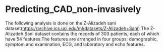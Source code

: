 # Predicting_CAD_non-invasively
The following analysis is done on the Z-Alizadeh sani dataset(https://archive.ics.uci.edu/ml/datasets/Z-Alizadeh+Sani)
The Z-Alizadeh Sani dataset contains the records of 303 patients, each of which have 54 features.The features are arranged in four groups: demographic, symptom and examination, ECG, and laboratory and echo features.

